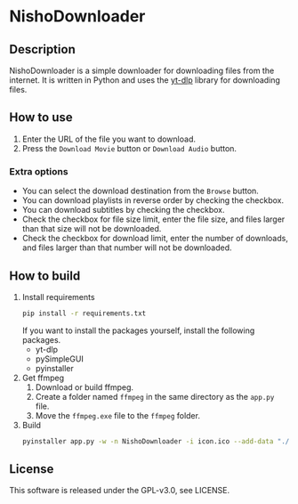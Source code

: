 # NishoDownloader
## Description
NishoDownloader is a simple downloader for downloading files from the internet.
It is written in Python and uses the [yt-dlp](https://github.com/yt-dlp/yt-dlp) library for downloading files.

## How to use
1. Enter the URL of the file you want to download.
1. Press the `Download Movie` button or `Download Audio` button.

### Extra options
- You can select the download destination from the `Browse` button.
- You can download playlists in reverse order by checking the checkbox.
- You can download subtitles by checking the checkbox.
- Check the checkbox for file size limit, enter the file size, and files larger than that size will not be downloaded.
- Check the checkbox for download limit, enter the number of downloads, and files larger than that number will not be downloaded.

## How to build
1. Install requirements
    ```bash
    pip install -r requirements.txt
    ```
    If you want to install the packages yourself, install the following packages.
    - yt-dlp
    - pySimpleGUI
    - pyinstaller
2. Get ffmpeg
   1. Download or build ffmpeg.
   2. Create a folder named `ffmpeg` in the same directory as the `app.py` file.
   3. Move the `ffmpeg.exe` file to the `ffmpeg` folder.
3. Build
    ```bash
    pyinstaller app.py -w -n NishoDownloader -i icon.ico --add-data "./ffmpeg;./ffmpeg"
    ```

## License
This software is released under the GPL-v3.0, see LICENSE.